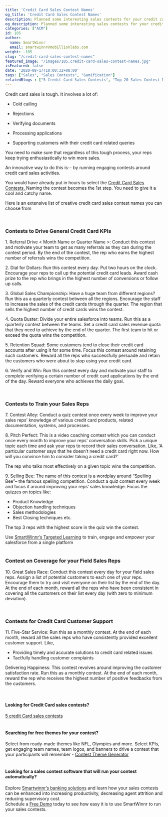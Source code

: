 ```yaml
---
title: 'Credit Card Sales Contest Names'
og_title: 'Credit Card Sales Contest Names'
description: Planned some interesting sales contests for your credit card sales reps? Spark their enthusiasm with a cool name. Explore our collection of creative credit card sales contest names
og_description: Planned some interesting sales contests for your credit card sales reps? Spark their enthusiasm with a cool name. Explore our collection of creative credit card sales contest names
categories: ["ACM"]
id: 105
author:
  name: SmartWinnr
  email: smartwinnr@mobillionlabs.com
weight: -105
slug: "/credit-card-sales-contest-names"
featured_image: "/images/105.credit-card-sales-contest-names.jpg"
isFeatured: false
date: '2020-08-17T10:00:32+08:00'
tags: ["Sales", "Sales Contests", "Gamification"]
relatedBlogs : ["5 Credit Card Sales Contests", "Top 20 Sales Contest Names", "25 Creative Sales Team Names", "23 Sales incentive ideas to keep your sales team motivated", "Sales Contest Communication Template", "Creative Employee Recognition Award Names", "How to Launch a Sales Contest"]
---
```


Credit card sales is tough. It involves a lot of:

* Cold calling

* Rejections

* Verifying documents

* Processing applications

* Supporting customers with their credit card related queries

You need to make sure that regardless of this tough process, your reps keep trying enthusiastically to win more sales.

An innovative way to do this is-- by running engaging contests around credit card sales activities.

<div class="ml-margin-bottom10">You would have already put in hours to select the <a href="https://smartwinnr.com/post/5-credit-card-sales-contests/" target="_blank" class="ml_custom_link">Credit Card Sales Contests. </a>Naming the contest becomes the 1st step. You need to give it a cool and catchy name.</div>

Here is an extensive list of creative credit card sales contest names you can choose from

<br>

### **Contests to Drive General Credit Card KPIs**

<div class="ml-margin-left10">
  <p><span class="ml_text_bold">1. Referral Drive < Month Name or Quarter Name >:</span> Conduct this contest and motivate your team to get as many referrals as they can during the contest period. By the end of the contest, the rep who earns the <span class="ml_highlighted_text">highest number of referrals</span> wins the competition.</p>
  <p><span class="ml_text_bold">2. Dial for Dollars:</span> Run this contest every day. Put two hours on the clock. Encourage your reps to call up the potential credit card leads. Award cash prize to the rep who brings in the <span class="ml_highlighted_text">highest number of conversions or follow up calls.</span</p>
  <p><span class="ml_text_bold">3. Global Sales Championship:</span> Have a huge team from different regions? Run this as a quarterly contest between all the regions. Encourage the staff to increase the sales of the credit cards through the quarter. The region that sells the highest <span class="ml_highlighted_text">number of credit cards</span> wins the contest. </p>
  <p><span class="ml_text_bold">4. Quota Buster:</span> Divide your entire salesforce into teams. Run this as a quarterly contest between the teams. Set a credit card <span class="ml_highlighted_text">sales revenue quota</span> that they need to achieve by the end of the quarter. The first team to hit or exceed the quota wins the competition.</p>
  <p><span class="ml_text_bold">5. Retention Squad:</span> Some customers tend to close their credit card accounts after using it for some time. Focus this contest around retaining such customers. Reward all the reps who successfully persuade and <span class="ml_highlighted_text">retain the customers</span> who were about to stop using your credit card.</p>
  <p><span class="ml_text_bold">6. Verify and Win:</span> Run this contest every day and motivate your staff to <span class="ml_highlighted_text">complete verifying</span> a certain number of <span class="ml_highlighted_text">credit card applications</span> by the end of the day. Reward everyone who achieves the daily goal.</p>
</div>

<br>

### **Contests to Train your Sales Reps**

<div class="ml-margin-left10">
  <p><span class="ml_text_bold">7. Contest Alley:</span> Conduct a quiz contest once every week to improve your <span class="ml_highlighted_text">sales reps’ knowledge</span> of various credit card products, related documentation, systems, and processes.</p>
  <p><span class="ml_text_bold">8. Pitch Perfect:</span> This is a video coaching contest which you can conduct once every month to <span class="ml_highlighted_text">improve your reps’ conversation skills.</span> Pick a unique topic each time and ask your reps to record their sales conversation. Like, ‘A particular customer says that he doesn’t need a credit card right now. How will you convince him to consider taking a credit card?’</p>
  <p>The rep who talks most effectively on a given topic wins the competition.</p>
  <p><span class="ml_text_bold">9. Selling Bee:</span> The name of this contest is a wordplay around “Spelling Bee”– the famous spelling competition. Conduct a quiz contest every week and focus it around <span class="ml_highlighted_text">improving your reps’ sales knowledge.</span> Focus the quizzes on topics like:</p>
  <ul>
    <li>Product Knowledge</li>
    <li>Objection handling techniques</li>
    <li>Sales methodologies</li>
    <li>Best Closing techniques etc.</li>
  </ul>
  <p>The top 3 reps with the highest score in the quiz win the contest.</p>
</div>

<div class="ml-margin-bottom10">Use <a href="https://www.smartwinnr.com/product/targeted-learning/" target="_blank" class="ml-desc-text">SmartWinnr’s Targeted Learning</a> to train, engage and empower your salesforce from a single platform</div>

<br>

### **Contest on Coverage for your Field Sales Reps**

<div class="ml-margin-left10">
  <p><span class="ml_text_bold">10. Great Sales Race:</span> Conduct this contest every day for your <span class="ml_highlighted_text">field sales</span> reps. Assign a list of potential customers to each one of your reps. Encourage them to try and visit everyone on their list by the end of the day. At the end of each month, reward all the reps who have been consistent in covering all the customers on their list every day (with zero to minimum deviation).</p>
</div>

<br>

### **Contests for Credit Card Customer Support**

<div class="ml-margin-left10">
  <p><span class="ml_text_bold">11. Five-Star Service: Run this as a monthly contest. At the end of each month, reward all the sales reps who have consistently provided <span class="ml_highlighted_text">excellent customer support.</span> Like,</p>
  <ul>
    <li>Providing timely and accurate solutions to credit card related issues</li>
    <li>Tactfully handling customer complaints</li>
  </ul>
  <p><span class="ml_text_bold">Delivering Happiness:</span> This contest revolves around improving the <span class="ml_highlighted_text">customer satisfaction rate.</span> Run this as a monthly contest. At the end of each month, reward the rep who receives the highest number of positive feedbacks from the customers.</p>
</div>

<!-- <div class="ml-margin-bottom10">Prior to the contest launch, you need to communicate the contest effectively to your audience so as to create enthusiasm. Use our <a href="https://www.smartwinnr.com/post/sales-contest-communication-template/" target="_blank" class="ml-desc-text">sales contest communication template</a> to effectively announce your contest.</div>

<div class="ml-margin-bottom10">Want to present creative awards to your contest winners? Check out  our article: <a href="https://www.smartwinnr.com/post/creative-employee-recognition-award-names/" target="_blank" class="ml-desc-text">Creative Employee Recognition Award names</a>.</div>

<div class="ml-margin-bottom10">Conduct your sales contests through <a href="https://www.smartwinnr.com/product/sales-contest/" target="_blank" class="ml-desc-text">SmartWinnr’s mobile-first Gamified Platform</a> and boost your sales by 60%. No tedious excel calculations, live leaderboard which can be accessed from mobile phones and more!</div> -->

<br>

#### **Looking for Credit Card sales contests?**

<div class="ml-margin-bottom10"><a href="https://smartwinnr.com/post/5-credit-card-sales-contests/" target="_blank" class="ml_custom_link">5 credit Card sales contests</a></div>

<br>

#### **Searching for free themes for your contest?**

<div class="ml-margin-bottom10">Select from ready-made themes like NFL, Olympics and more. Select KPIs, get engaging team names, team logos, and banners to drive a contest that your participants will remember - <a href="https://tools.smartwinnr.com/" target="_blank" class="ml_custom_link">Contest Theme Generator</a></div> 

<br>

#### **Looking for a sales contest software that will run your contest automatically?**

<div class="ml-margin-bottom10">Explore <a href="https://www.smartwinnr.com/solutions/banking/" target="_blank" class="ml_custom_link">Smartwinnr’s banking solutions</a> and learn how your sales contests can be enhanced into increasing productivity, decreasing agent attrition and reducing supervisory cost.</div>

<div class="ml-margin-bottom10">Schedule a <a href="https://www.smartwinnr.com/request-demo/" target="_blank" class="ml_custom_link">Free Demo</a> today to see how easy it is to use SmartWinnr to run your sales contests. </div>